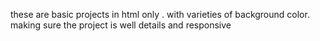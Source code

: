 these are basic projects in html only .
with varieties of background color.
making sure the project is well details and responsive

